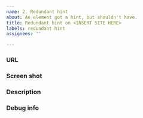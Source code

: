 ```yaml
---
name: 2. Redundant hint
about: An element got a hint, but shouldn't have.
title: Redundant hint on <INSERT SITE HERE>
labels: redundant hint
assignees: ''

---
```


<!--
Thank you for using Link Hints!
It would be super nice if you could fill in the below details.
-->


### URL

<!--
Please paste the full URL to a page.
It’s nice to have a specific example even if it happens on “every page”.
-->


### Screen shot

<!--
A screen shot really helps!
GitHub allows attaching images in issues.
-->


### Description

<!--
A few words describing the issue.
-->


### Debug info

<!--
Click the Link Hints toolbar button, press “Copy debug info” and paste here.
-->
